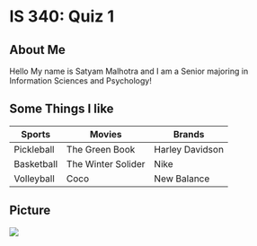 # IS 340: Quiz 1
## About Me
Hello My name is Satyam Malhotra and I am a Senior majoring in Information Sciences and Psychology!
## Some Things I like

| Sports | Movies | Brands |
|----------|----------|----------|
| Pickleball | The Green Book | Harley Davidson |
| Basketball | The Winter Solider | Nike |
| Volleyball | Coco | New Balance |

## Picture
![](<img width="736" height="718" alt="image" src="https://github.com/user-attachments/assets/6e49e0c1-e1cb-47d0-8446-f01243f36db0" />
)
